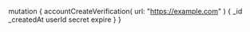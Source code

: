 mutation {
    accountCreateVerification(
        url: "https://example.com"
    ) {
        _id
        _createdAt
        userId
        secret
        expire
    }
}
